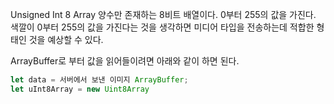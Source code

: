 
Unsigned Int 8 Array
양수만 존재하는 8비트 배열이다.
0부터 255의 값을 가진다.
색깔이 0부터 255의 값을 가진다는 것을 생각하면 미디어 타입을 전송하는데 적합한 형태인 것을 예상할 수 있다.

ArrayBuffer로 부터 값을 읽어들이려면 아래와 같이 하면 된다.
```js
let data = 서버에서 보낸 이미지 ArrayBuffer;
let uInt8Array = new Uint8Array
```